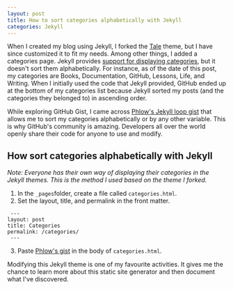 ```yaml
---
layout: post
title: How to sort categories alphabetically with Jekyll
categories: Jekyll
---
```


When I created my blog using Jekyll, I forked the [Tale](https://github.com/chesterhow/tale/) theme, but I have since customized it to fit my needs. Among other things, I added a categories page. Jekyll provides [support for displaying categories](https://jekyllrb.com/docs/posts/#categories-and-tags), but it doesn't sort them alphabetically. For instance, as of the date of this post, my categories are Books, Documentation, GitHub, Lessons, Life, and Writing. When I initially used the code that Jekyll provided, GitHub ended up at the bottom of my categories list because Jekyll sorted my posts (and the categories they belonged to) in ascending order.

While exploring GitHub Gist, I came across [Phlow's Jekyll loop gist](https://gist.github.com/Phlow/57eb457898e4ac4c4a20) that allows me to sort my categories alphabetically or by any other variable. This is why GitHub's community is amazing. Developers all over the world openly share their code for anyone to use and modify.

## How sort categories alphabetically with Jekyll

_Note: Everyone has their own way of displaying their categories in the Jekyll themes. This is the method I used based on the theme I forked._

1. In the `_pages`folder, create a file called `categories.html`.
2. Set the layout, title, and permalink in the front matter.
```
 ---
layout: post
title: Categories
permalink: /categories/
 ---
```
3. Paste [Phlow's gist](https://gist.github.com/Phlow/57eb457898e4ac4c4a20) in the body of `categories.html`.

Modifying this Jekyll theme is one of my favourite activities. It gives me the chance to learn more about this static site generator and then document what I've discovered.
